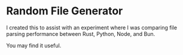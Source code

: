 # Random File Generator

I created this to assist with an experiment where I was comparing file parsing performance
between Rust, Python, Node, and Bun.

You may find it useful.
